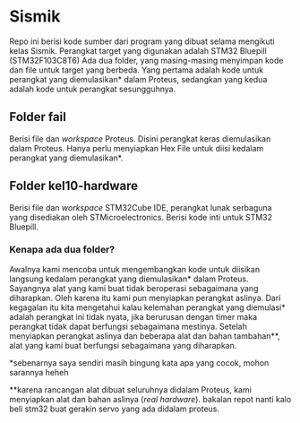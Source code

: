 # Sismik
Repo ini berisi kode sumber dari program yang dibuat selama mengikuti kelas Sismik.
Perangkat target yang digunakan adalah STM32 Bluepill (STM32F103C8T6)
Ada dua folder, yang masing-masing menyimpan kode dan file untuk target yang berbeda.
Yang pertama adalah kode untuk perangkat yang diemulasikan* dalam Proteus, sedangkan yang kedua adalah kode untuk perangkat sesungguhnya.

## Folder fail
Berisi file dan _workspace_ Proteus. Disini perangkat keras diemulasikan dalam Proteus. Hanya perlu menyiapkan Hex File untuk diisi kedalam perangkat yang diemulasikan*. 

## Folder kel10-hardware
Berisi file dan _workspace_ STM32Cube IDE, perangkat lunak serbaguna yang disediakan oleh STMicroelectronics. Berisi kode inti untuk STM32 Bluepill. 

### Kenapa ada dua folder?
Awalnya kami mencoba untuk mengembangkan kode untuk diisikan langsung kedalam perangkat yang diemulasikan* dalam Proteus. Sayangnya alat yang kami buat tidak beroperasi sebagaimana yang diharapkan. Oleh karena itu kami pun menyiapkan perangkat aslinya.
Dari kegagalan itu kita mengetahui kalau kelemahan perangkat yang diemulasi* adalah perangkat ini tidak nyata, jika berurusan dengan timer maka perangkat tidak dapat berfungsi sebagaimana mestinya.
Setelah menyiapkan perangkat aslinya dan beberapa alat dan bahan tambahan**, alat yang kami buat berfungsi sebagaimana yang diharapkan.

*sebenarnya saya sendiri masih bingung kata apa yang cocok, mohon sarannya heheh

**karena rancangan alat dibuat seluruhnya didalam Proteus, kami menyiapkan alat dan bahan aslinya (_real hardware_). bakalan repot nanti kalo beli stm32 buat gerakin servo yang ada didalam proteus.
